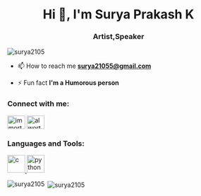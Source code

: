 <h1 align="center">Hi 👋, I'm Surya Prakash K</h1>
<h3 align="center">Artist,Speaker</h3>

<p align="left"> <img src="https://komarev.com/ghpvc/?username=surya2105&label=Profile%20views&color=0e75b6&style=flat" alt="surya2105" /> </p>

- 📫 How to reach me **surya21055@gmail.com**

- ⚡ Fun fact **I'm a Humorous person**

<h3 align="left">Connect with me:</h3>
<p align="left">
<a href="https://fb.com/immortaltamizhan2105" target="blank"><img align="center" src="https://cdn.jsdelivr.net/npm/simple-icons@3.0.1/icons/facebook.svg" alt="immortaltamizhan2105" height="30" width="40" /></a>
<a href="https://instagram.com/alworthy_me/" target="blank"><img align="center" src="https://cdn.jsdelivr.net/npm/simple-icons@3.0.1/icons/instagram.svg" alt="alworthy_me/" height="30" width="40" /></a>
</p>

<h3 align="left">Languages and Tools:</h3>
<p align="left"> <a href="https://www.cprogramming.com/" target="_blank"> <img src="https://devicons.github.io/devicon/devicon.git/icons/c/c-original.svg" alt="c" width="40" height="40"/> </a> <a href="https://www.python.org" target="_blank"> <img src="https://devicons.github.io/devicon/devicon.git/icons/python/python-original.svg" alt="python" width="40" height="40"/> </a> </p>

<p><img align="left" src="https://github-readme-stats.vercel.app/api/top-langs?username=surya2105&show_icons=true&locale=en&layout=compact" alt="surya2105" /></p>

<p>&nbsp;<img align="center" src="https://github-readme-stats.vercel.app/api?username=surya2105&show_icons=true&locale=en" alt="surya2105" /></p>

